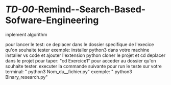 # _TD-00_-Remind--Search-Based-Sofware-Engineering
inplement algorithm 

pour lancer le test: 
ce deplacer dans le dossier specifique de l'execice qu'on souhaite tester exemple: 
installer python3 dans votre machine
installer vs code et ajouter l'extension python
cloner le projet et cd deplacer dans le projet pour taper:
"cd Exercice1" pour acceder au dossier qu'on souhaite tester.
executer la commande suivante pour run le teste sur votre terminal: 
" python3 Nom_du__fichier.py" exemple: " python3 Binary_research.py"
